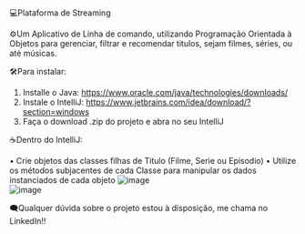 💻Plataforma de Streaming

⚙️Um Aplicativo de Linha de comando, utilizando Programação Orientada à Objetos para gerenciar, filtrar e recomendar titulos, sejam filmes, séries, ou até músicas.

🛠️Para instalar:

  1. Installe o Java: https://www.oracle.com/java/technologies/downloads/
  2. Instale o IntelliJ: https://www.jetbrains.com/idea/download/?section=windows
  3. Faça o download .zip do projeto e abra no seu IntelliJ

☕Dentro do IntelliJ:

  • Crie objetos das classes filhas de Titulo (Filme, Serie ou Episodio)
  • Utilize os métodos subjacentes de cada Classe para manipular os dados instanciados de cada objeto
  ![image](https://github.com/user-attachments/assets/ef652810-abde-4f4a-aa07-7c6b64f13300)<br>
  ![image](https://github.com/user-attachments/assets/75f191fb-5572-434d-9457-487e9cbf9f83)


🗨️Qualquer dúvida sobre o projeto estou à disposição, me chama no LinkedIn!!
